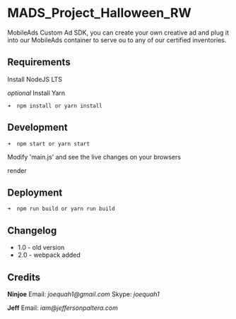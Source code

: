 # MADS_Project_Halloween_RW

MobileAds Custom Ad SDK, you can create your own creative ad and plug it into our MobileAds container to serve ou to any of our certified inventories.

## Requirements

Install NodeJS LTS

_optional_ Install Yarn

```
➜  npm install or yarn install
```

## Development

```
➜  npm start or yarn start
```

Modify 'main.js' and see the live changes on your browsers

render

## Deployment

```
➜  npm run build or yarn run build
```



## Changelog 

- 1.0 - old version 
- 2.0 - webpack added

## Credits

**Ninjoe** Email: _joequah1@gmail.com_ Skype: _joequah1_

**Jeff** Email: _iam@jeffersonpaltera.com_
